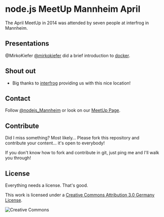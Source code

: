 # node.js MeetUp Mannheim April

The April MeetUp in 2014 was attended by seven people at interfrog in Mannheim.

## Presentations

@MirkoKiefer
[@mirkokiefer](https://twitter.com/mirkokiefer) did a brief introduction
to [docker](https://www.docker.io).

## Shout out

* Big thanks to [interfrog](http://www.interfrog.de) providing us with this
	nice location!

## Contact

Follow [@nodejs\_Mannheim](https://twitter.com/nodejs_Mannheim)
or look on our [MeetUp Page](http://www.meetup.com/node-js-Mannheim/).

## Contribute

Did I miss something? Most likely… Please fork this repository and
contribute your content… it's open to everybody!

If you don't know how to fork and contribute in git, just ping me
and I'll walk you through!

## License

Everything needs a license. That's good.

This work is licensed under a [Creative Commons Attribution 3.0 Germany
License](http://creativecommons.org/licenses/by/3.0/de/deed.en_US).

![Creative Commons](http://mirrors.creativecommons.org/presskit/icons/cc.png)
